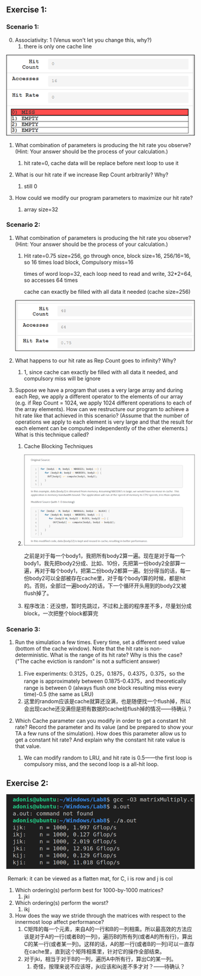 ## Exercise 1:

### Scenario 1:

0. Associativity: 1 (Venus won't let you change this, why?)
   1. there is only one cache line

![image-20210425164331022](image-20210425164331022.png)

1. What combination of parameters is producing the hit rate you observe? (Hint: Your answer should be the process of your calculation.)

   1. hit rate=0, cache data will be replace before next loop to use it
2. What is our hit rate if we increase Rep Count arbitrarily? Why?

   1. still 0

3. How could we modify our program parameters to maximize our hit rate?

   1. array size=32

   

### Scenario 2:

1. What combination of parameters is producing the hit rate you observe? (Hint: Your answer should be the process of your calculation.)

   1. Hit rate=0.75	size=256, go through once, block size=16, 256/16=16, so 16 times load block, Compulsory miss=16

      times of word loop=32, each loop need to read and write, 32*2=64, so accesses 64 times

      cache can exactly be filled with all data it needed (cache size=256)

   ![image-20210425165205749](image-20210425165205749.png)

2. What happens to our hit rate as Rep Count goes to infinity? Why?

   1. 1, since cache can exactly be filled with all data it needed, and compulsory miss will be ignore

3. Suppose we have a program that uses a very large array and during each Rep, we apply a different operator to the elements of our array (e.g. if Rep Count = 1024, we apply 1024 different operations to each of the array elements). How can we restructure our program to achieve a hit rate like that achieved in this scenario? (Assume that the number of operations we apply to each element is very large and that the result for each element can be computed independently of the other elements.) What is this technique called?

   1. Cache Blocking Techniques

   2. ![image-20210425171121304](image-20210425171121304.png)

      之前是对于每一个body1，我把所有body2算一遍。现在是对于每一个body1，我先把body2分成、比如、10份，先把第一份body2全部算一遍，再对于每个body1，把第二份body2都算一遍。划分得当的话，每一份body2可以全部被存在cache里，对于每个body1算的时候，都是hit的。否则，全部过一遍body2的话，下一个循环开头用到的body2又被flush掉了。

   3. 程序改法：还没想，暂时先跳过，不过和上面的程序差不多，尽量划分成block，一次把整个block都算完

### Scenario 3:

1. Run the simulation a few times. Every time, set a different seed value (bottom of the cache window). Note that the hit rate is non-deterministic. What is the range of its hit rate? Why is this the case? ("The cache eviction is random" is not a sufficient answer)
     1. Five experiments: 0.3125，0.25，0.1875，0.4375，0.375，so the range is approximately between 0.1875-0.4375，and theoretically range is between 0 (always flush one block resulting miss every time)-0.5 (the same as LRU)
     2. 这里的random应该是cache就算还没满，也是随便找一个flush掉，所以会出现cache还没满但是把有数据的cache给flush掉的情况——待确认？

2. Which Cache parameter can you modify in order to get a constant hit rate? Record the parameter and its value (and be prepared to show your TA a few runs of the simulation). How does this parameter allow us to get a constant hit rate? And explain why the constant hit rate value is that value.
     1. We can modify random to LRU, and hit rate is 0.5——the first loop is compulsory miss, and the second loop is a all-hit loop.

## Exercise 2:

![image-20210425204149844](image-20210425204149844.png)

​	Remark: it can be viewed as a flatten mat, for C, i is row and j is col

1. Which ordering(s) perform best for 1000-by-1000 matrices?
   1. jki
2. Which ordering(s) perform the worst?
   1. ikj
3. How does the way we stride through the matrices with respect to the innermost loop affect performance?
   1. C矩阵的每一个元素，来自A的一行和B的一列相乘。所以最高效的方法应该是对于A的一行(或者B的一列)，遍历B的所有列(或者A的所有行)，算出C的某一行(或者某一列)。这样的话，A的那一行(或者B的一列)可以一直存在cache里，直到这个矩阵相乘里，针对它的操作全部结束。
   2. 对于jki，相当于对于B的一列，遍历A中所有行，算出C的某一列。
      1. 奇怪，按理来说不应该呀，jki应该和ikj差不多才对？——待确认？


